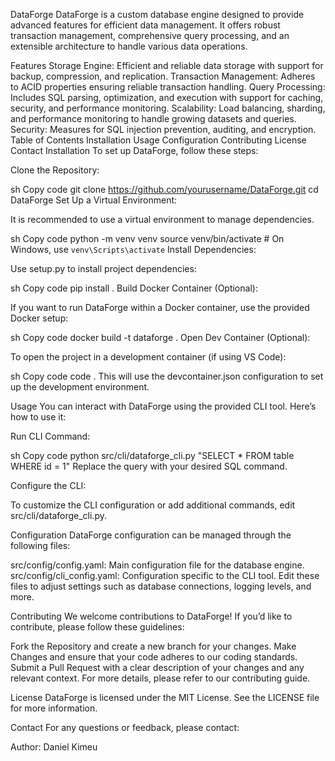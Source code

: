 DataForge
DataForge is a custom database engine designed to provide advanced features for efficient data management. It offers robust transaction management, comprehensive query processing, and an extensible architecture to handle various data operations.

Features
Storage Engine: Efficient and reliable data storage with support for backup, compression, and replication.
Transaction Management: Adheres to ACID properties ensuring reliable transaction handling.
Query Processing: Includes SQL parsing, optimization, and execution with support for caching, security, and performance monitoring.
Scalability: Load balancing, sharding, and performance monitoring to handle growing datasets and queries.
Security: Measures for SQL injection prevention, auditing, and encryption.
Table of Contents
Installation
Usage
Configuration
Contributing
License
Contact
Installation
To set up DataForge, follow these steps:

Clone the Repository:

sh
Copy code
git clone https://github.com/yourusername/DataForge.git
cd DataForge
Set Up a Virtual Environment:

It is recommended to use a virtual environment to manage dependencies.

sh
Copy code
python -m venv venv
source venv/bin/activate  # On Windows, use `venv\Scripts\activate`
Install Dependencies:

Use setup.py to install project dependencies:

sh
Copy code
pip install .
Build Docker Container (Optional):

If you want to run DataForge within a Docker container, use the provided Docker setup:

sh
Copy code
docker build -t dataforge .
Open Dev Container (Optional):

To open the project in a development container (if using VS Code):

sh
Copy code
code .
This will use the devcontainer.json configuration to set up the development environment.

Usage
You can interact with DataForge using the provided CLI tool. Here’s how to use it:

Run CLI Command:

sh
Copy code
python src/cli/dataforge_cli.py "SELECT * FROM table WHERE id = 1"
Replace the query with your desired SQL command.

Configure the CLI:

To customize the CLI configuration or add additional commands, edit src/cli/dataforge_cli.py.

Configuration
DataForge configuration can be managed through the following files:

src/config/config.yaml: Main configuration file for the database engine.
src/config/cli_config.yaml: Configuration specific to the CLI tool.
Edit these files to adjust settings such as database connections, logging levels, and more.

Contributing
We welcome contributions to DataForge! If you’d like to contribute, please follow these guidelines:

Fork the Repository and create a new branch for your changes.
Make Changes and ensure that your code adheres to our coding standards.
Submit a Pull Request with a clear description of your changes and any relevant context.
For more details, please refer to our contributing guide.

License
DataForge is licensed under the MIT License. See the LICENSE file for more information.

Contact
For any questions or feedback, please contact:

Author: Daniel Kimeu